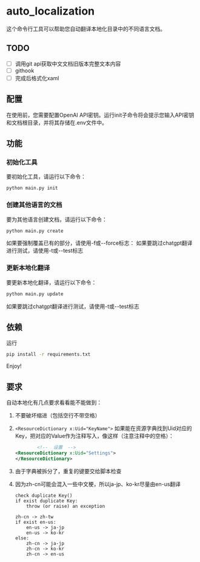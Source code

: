 # auto_localization

这个命令行工具可以帮助您自动翻译本地化目录中的不同语言文档。

## TODO

- [ ] 调用git api获取中文文档旧版本完整文本内容
- [ ] githook
- [ ] 完成后格式化xaml

## 配置

在使用前，您需要配置OpenAI API密钥。运行init子命令将会提示您输入API密钥和文档根目录，并将其存储在.env文件中。

## 功能

### 初始化工具

要初始化工具，请运行以下命令：

```bash
python main.py init
```

### 创建其他语言的文档

要为其他语言创建文档，请运行以下命令：

```bash
python main.py create
```

如果要强制覆盖已有的部分，请使用-f或--force标志：
如果要跳过chatgpt翻译进行测试，请使用-t或--test标志

### 更新本地化翻译

要更新本地化翻译，请运行以下命令：

```bash
python main.py update
```

如果要跳过chatgpt翻译进行测试，请使用-t或--test标志

## 依赖

运行

```bash
pip install -r requirements.txt
```

Enjoy!

## 要求

自动本地化有几点要求看看能不能做到：

1. 不要破坏缩进（包括空行不带空格）
2. `<ResourceDictionary x:Uid="KeyName">` 如果能在资源字典找到Uid对应的Key，把对应的Value作为注释写入，像这样（注意注释中的空格）：
    ```xml
            <!--  设置  -->
    <ResourceDictionary x:Uid="Settings">
    </ResourceDictionary>
    ```
3. 由于字典被拆分了，重复的键要交给脚本检查
4. 因为zh-cn可能会混入一些中文梗，所以ja-jp、ko-kr尽量由en-us翻译

    ```code
    check duplicate Key()
    if exist duplicate Key:
        throw (or raise) an exception
    
    zh-cn -> zh-tw
    if exist en-us:
        en-us -> ja-jp
        en-us -> ko-kr
    else:
        zh-cn -> ja-jp
        zh-cn -> ko-kr
        zh-cn -> en-us
    ```